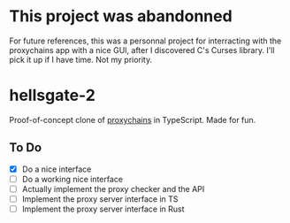 # This project was abandonned

For future references, this was a personnal project for interracting with the proxychains app with a nice GUI, after I discovered C's Curses library.
I'll pick it up if I have time. Not my priority.

# hellsgate-2

Proof-of-concept clone of [proxychains](https://github.com/haad/proxychains) in TypeScript.
Made for fun.

## To Do

* [X] Do a nice interface
* [ ] Do a working nice interface
* [ ] Actually implement the proxy checker and the API
* [ ] Implement the proxy server interface in TS
* [ ] Implement the proxy server interface in Rust
